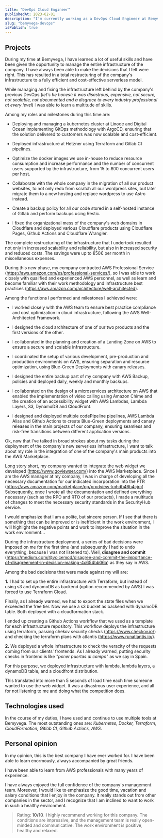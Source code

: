 ```yaml
---
title: "DevOps Cloud Engineer"
publishedAt: 2023-02-01
description: "I'm currently working as a DevOps Cloud Engineer at Bemyvega"
slug: "bemyvega-devops"
isPublish: true
---
```


## Projects

During my time at Bemyvega, I have learned a lot of useful skills and have been given the opportunity to manage the entire infrastructure of the company. I have always been able to make the decisions that I felt were right. This has resulted in a total restructuring of the company's infrastructure to a fully efficient and cost-effective serverless model.

While managing and fixing the infrastructure left behind by the company's previous DevOps (_let's be honest: it was disastrous, expensive, not secure, not scalable, not documented and a disgrace to every industry professional at every level_) I was able to learn a multitude of skills.

Among my roles and milestones during this time are:

- Deploying and managing a kubernetes cluster at Linode and Digital Ocean implementing GitOps methodology with ArgoCD, ensuring that the solution delivered to customers was now scalable and cost-efficient.

- Deployed infrastructure at Hetzner using Terraform and Gitlab CI pipelines.

- Optimize the docker images we use in-house to reduce resource consumption and increase performance and the number of concurrent users supported by the infrastructure, from 15 to 800 concurrent users per host.

- Collaborate with the whole company in the migration of all our product websites, to not only redo from scratch all our wordpress sites, but later migrate them to a new hosting and replace wordpress to use Astro instead.

- Create a backup policy for all our code stored in a self-hosted instance of Gitlab and perform backups using Restic.

- I fixed the organizational mess of the company's web domains in Cloudflare and deployed various Cloudflare products using Cloudflare Pages, Github Actions and Cloudflare Wrangler.

The complete restructuring of the infrastructure that I undertook resulted not only in increased scalability and reliability, but also in increased security and reduced costs. The savings were up to 850€ per month in miscellaneous expenses.

During this new phase, my company contracted AWS Professional Service (https://aws.amazon.com/es/professional-services/), so I was able to work closely with qualified and experienced AWS personnel, as well as learn and become familiar with their work methodology and infrastructure best practices (https://aws.amazon.com/architecture/well-architected).

Among the functions I performed and milestones I achieved were:

- I worked closely with the AWS team to ensure best practice compliance and cost optimization in cloud infrastructure, following the AWS Well-Architected Framework.

- I designed the cloud architecture of one of our two products and the first versions of the other.

- I collaborated in the planning and creation of a Landing Zone on AWS to ensure a secure and scalable infrastructure.

- I coordinated the setup of various development, pre-production and production environments on AWS, ensuring separation and resource optimization, using Blue-Green Deployments with canary releases.

- I designed the entire backup part of my company with AWS Backup, policies and deployed daily, weekly and monthly backups.

- I collaborated on the design of a microservices architecture on AWS that enabled the implementation of video calling using Amazon Chime and the creation of an accessibility widget with AWS Lambdas, Lambda Layers, S3, DynamoDB and CloudFront.

- I designed and deployed multiple codePipeline pipelines, AWS Lambda Alias and Github Actions to create Blue-Green deployments and canary releases in the main projects of our company, ensuring seamless and risk-free transitions between different application versions.

Ok, now that I've talked in broad strokes about my tasks during the deployment of the company's new serverless infrastructure, I want to talk about my role in the integration of one of the company's main products into the AWS Marketplace.

Long story short, my company wanted to integrate the web widget we developed (https://www.goviewser.com/) into the AWS Marketplace. Since I am the AWS manager at my company, I was in charge of developing all the necessary documentation for our indicated incorporation into the FTR (https://aws.amazon.com/marketplace/pp/prodview-knhdb46b4cjrc). Subsequently, once I wrote all the documentation and defined everything necessary (such as the RPO and RTO of our products), I made a multitude of changes to meet the necessary security standards in the SecurityHub service. 

I would emphasize that I am a polite, but sincere person. If I see that there is something that can be improved or is inefficient in the work environment, I will highlight the negative points and work to improve the situation in the work environment...

During the infrastructure deployment, a series of bad decisions were imposed on me for the first time (and subsequently I had to undo everything, because I was not listened to). Well, **disagree and commit** (https://medium.com/@voicemod/disagree-and-commit-the-importance-of-disagreement-in-decision-making-4c654bb06a) as they say in AWS.

Among the bad decisions that were made against my will are:

**1.** I had to set up the entire infrastructure with Terraform, but instead of using s3 and dynamoDB as backend (option recommended by AWS) I was forced to use Terraform Cloud. 

Finally, as I already warned, we had to export the state files when we exceeded the free tier. Now we use a s3 bucket as backend with dynamoDB table. Both deployed with a cloudformation stack. 

I ended up creating a Github Actions workflow that we used as a template for each infrastructure repository. This workflow deploys the infrastructure using terraform, passing chekov security checks (https://www.checkov.io/) and checking the terraform plans with atlantis (https://www.runatlantis.io/).

**2.** We deployed a whole infrastructure to check the veracity of the requests coming from our clients' frontends. As I already warned, putting security checks in frontend is like _"poner puertas al campo"_ as we say in Spain.

For this purpose, we deployed infrastructure with lambda, lambda layers, a dynamoDB table, and a cloudfront distribution.

This translated into more than 5 seconds of load time each time someone wanted to use the web widget. It was a disastrous user experience, and all for not listening to me and doing what the competition does.


## Technologies used 

In the course of my duties, I have used and continue to use multiple tools at Bemyvega. The most outstanding ones are:
_Kubernetes, Docker, Terraform, CloudFormation, Gitlab CI, Github Actions, AWS_.

## Personal opinion

In my opinion, this is the best company I have ever worked for. I have been able to learn enormously, always accompanied by great friends.

I have been able to learn from AWS professionals with many years of experience.

I have always enjoyed the full confidence of the company's management team. Moreover, I would like to emphasize the good time, vacation and salary conditions that I enjoy in the company. It really stands out from other companies in the sector, and I recognize that I am inclined to want to work in such a healthy environment.

> Rating: **10/10**. I highly recommend working for this company. The conditions are impressive, and the management team is really open-minded and communicative. The work environment is positive, healthy and relaxed.

[https://medium.com/news-uk-technology/c4-model-a-better-way-to-visualise-software-architecture-df41e5ac57b8]: https://medium.com/news-uk-technology/c4-model-a-better-way-to-visualise-software-architecture-df41e5ac57b8

[https://aws.amazon.com/es/professional-services/]: https://aws.amazon.com/es/professional-services/

[https://aws.amazon.com/architecture/well-architected]: https://aws.amazon.com/architecture/well-architected

[https://www.goviewser.com/]: https://www.goviewser.com/

[https://aws.amazon.com/marketplace/pp/prodview-knhdb46b4cjrc]: https://aws.amazon.com/marketplace/pp/prodview-knhdb46b4cjrc
